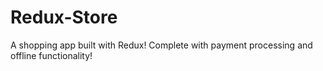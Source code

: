 # Redux-Store

A shopping app built with Redux! Complete with payment processing and offline functionality!